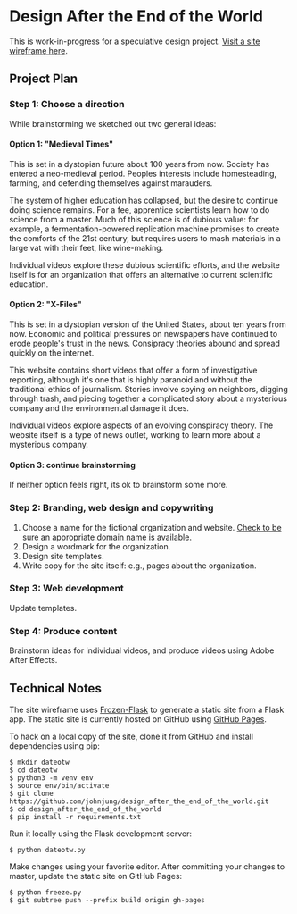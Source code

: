 # Design After the End of the World

This is work-in-progress for a speculative design project. [Visit a site wireframe here](https://johnjung.github.io/design_after_the_end_of_the_world/). 

## Project Plan

### Step 1: Choose a direction

While brainstorming we sketched out two general ideas:

#### Option 1: "Medieval Times"

This is set in a dystopian future about 100 years from now. Society has entered a neo-medieval period. Peoples interests include homesteading, farming, and defending themselves against marauders.

The system of higher education has collapsed, but the desire to continue doing science remains. For a fee, apprentice scientists learn how to do science from a master. Much of this science is of dubious value: for example, a fermentation-powered replication machine promises to create the comforts of the 21st century, but requires users to mash materials in a large vat with their feet, like wine-making.

Individual videos explore these dubious scientific efforts, and the website itself is for an organization that offers an alternative to current scientific education. 

#### Option 2: "X-Files"

This is set in a dystopian version of the United States, about ten years from now. Economic and political pressures on newspapers have continued to erode people's trust in the news. Consipracy theories abound and spread quickly on the internet.

This website contains short videos that offer a form of investigative reporting, although it's one that is highly paranoid and without the traditional ethics of journalism. Stories involve spying on neighbors, digging through trash, and piecing together a complicated story about a mysterious company and the environmental damage it does.

Individual videos explore aspects of an evolving conspiracy theory. The website itself is a type of news outlet, working to learn more about a mysterious company.

#### Option 3: continue brainstorming

If neither option feels right, its ok to brainstorm some more.

### Step 2: Branding, web design and copywriting

1. Choose a name for the fictional organization and website. [Check to be sure an appropriate domain name is available.](https://www.domain.com)
2. Design a wordmark for the organization.
3. Design site templates. 
4. Write copy for the site itself: e.g., pages about the organization.

### Step 3: Web development

Update templates.

### Step 4: Produce content

Brainstorm ideas for individual videos, and produce videos using Adobe After Effects. 

## Technical Notes

The site wireframe uses [Frozen-Flask](https://pythonhosted.org/Frozen-Flask/) to
generate a static site from a Flask app. The static site is currently hosted on
GitHub using [GitHub Pages](https://pages.github.com/).

To hack on a local copy of the site, clone it from GitHub and install dependencies using pip:

```console
$ mkdir dateotw
$ cd dateotw
$ python3 -m venv env
$ source env/bin/activate
$ git clone https://github.com/johnjung/design_after_the_end_of_the_world.git
$ cd design_after_the_end_of_the_world
$ pip install -r requirements.txt
```

Run it locally using the Flask development server:

```console
$ python dateotw.py
```

Make changes using your favorite editor. After committing your changes to
master, update the static site on GitHub Pages:

```console
$ python freeze.py
$ git subtree push --prefix build origin gh-pages
```
